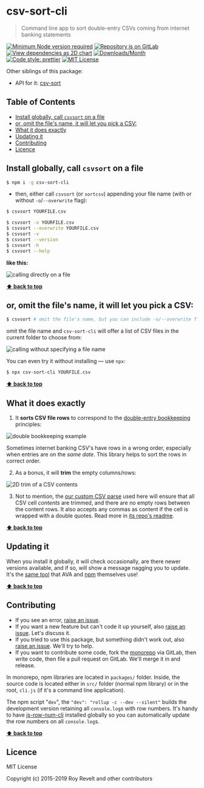 # csv-sort-cli

> Command line app to sort double-entry CSVs coming from internet banking statements

[![Minimum Node version required][node-img]][node-url]
[![Repository is on GitLab][gitlab-img]][gitlab-url]
[![View dependencies as 2D chart][deps2d-img]][deps2d-url]
[![Downloads/Month][downloads-img]][downloads-url]
[![Code style: prettier][prettier-img]][prettier-url]
[![MIT License][license-img]][license-url]

Other siblings of this package:

- API for it: [csv-sort](https://bitbucket.org/codsen/csv-sort)

## Table of Contents

- [Install globally, call `csvsort` on a file](#install-globally-call-csvsort-on-a-file)
- [or, omit the file's name, it will let you pick a CSV:](#or-omit-the-files-name-it-will-let-you-pick-a-csv)
- [What it does exactly](#what-it-does-exactly)
- [Updating it](#updating-it)
- [Contributing](#contributing)
- [Licence](#licence)

## Install globally, call `csvsort` on a file

```bash
$ npm i -g csv-sort-cli
```

- then, either call `csvsort` (or `sortcsv`) appending your file name (with or without `-o`/`--overwrite` flag):

```bash
$ csvsort YOURFILE.csv

$ csvsort -o YOURFILE.csv
$ csvsort --overwrite YOURFILE.csv
$ csvsort -v
$ csvsort --version
$ csvsort -h
$ csvsort --help
```

**like this:**

![calling directly on a file](https://glcdn.githack.com/codsen/codsen/raw/63d7dc7cee9c957d3dc51d14af99b557c081a250/packages/csv-sort-cli/media/example1.gif)

**[⬆ back to top](#)**

## or, omit the file's name, it will let you pick a CSV:

```bash
$ csvsort # omit the file's name, but you can include -o/--overwrite flag
```

omit the file name and `csv-sort-cli` will offer a list of CSV files in the current folder to choose from:

![calling without specifying a file name](https://glcdn.githack.com/codsen/codsen/raw/63d7dc7cee9c957d3dc51d14af99b557c081a250/packages/csv-sort-cli/media/example2.gif)

You can even try it without installing — use `npx`:

```bash
$ npx csv-sort-cli YOURFILE.csv
```

**[⬆ back to top](#)**

## What it does exactly

1.  It **sorts CSV file rows** to correspond to the [double-entry bookkeeping](https://en.wikipedia.org/wiki/Double-entry_bookkeeping_system) principles:

![double bookkeeping example](https://glcdn.githack.com/codsen/codsen/raw/63d7dc7cee9c957d3dc51d14af99b557c081a250/packages/csv-sort/media/img1.png)

Sometimes internet banking CSV's have rows in a wrong order, especially when entries are on the _same date_. This library helps to sort the rows in correct order.

2.  As a bonus, it will **trim** the empty columns/rows:

![2D trim of a CSV contents](https://glcdn.githack.com/codsen/codsen/raw/63d7dc7cee9c957d3dc51d14af99b557c081a250/packages/csv-sort/media/img2.png)

3.  Not to mention, the [our custom CSV parse](https://bitbucket.org/codsen/csv-split-easy) used here will ensure that all CSV cell _contents_ are trimmed, and there are no empty rows between the content rows. It also accepts any commas as content if the cell is wrapped with a double quotes. Read more in [its repo's readme](https://bitbucket.org/codsen/csv-split-easy).

**[⬆ back to top](#)**

## Updating it

When you install it globally, it will check occasionally, are there newer versions available, and if so, will show a message nagging you to update. It's the [same tool](https://www.npmjs.com/package/update-notifier) that AVA and [npm](https://www.npmjs.com/package/npm) themselves use!

**[⬆ back to top](#)**

## Contributing

- If you see an error, [raise an issue](https:/gitlab.com/codsen/codsen/issues/new?title=csv-sort-cli%20package%20-%20put%20title%20here).
- If you want a new feature but can't code it up yourself, also [raise an issue](https:/gitlab.com/codsen/codsen/issues/new?title=csv-sort-cli%20package%20-%20put%20title%20here). Let's discuss it.
- If you tried to use this package, but something didn't work out, also [raise an issue](https:/gitlab.com/codsen/codsen/issues/new?title=csv-sort-cli%20package%20-%20put%20title%20here). We'll try to help.
- If you want to contribute some code, fork the [monorepo](https://gitlab.com/codsen/codsen/) via GitLab, then write code, then file a pull request on GitLab. We'll merge it in and release.

In monorepo, npm libraries are located in `packages/` folder. Inside, the source code is located either in `src/` folder (normal npm library) or in the root, `cli.js` (if it's a command line application).

The npm script "`dev`", the `"dev": "rollup -c --dev --silent"` builds the development version retaining all `console.log`s with row numbers. It's handy to have [js-row-num-cli](https://www.npmjs.com/package/js-row-num-cli) installed globally so you can automatically update the row numbers on all `console.log`s.

**[⬆ back to top](#)**

## Licence

MIT License

Copyright (c) 2015-2019 Roy Revelt and other contributors

[node-img]: https://img.shields.io/node/v/csv-sort-cli.svg?style=flat-square&label=works%20on%20node
[node-url]: https://www.npmjs.com/package/csv-sort-cli
[gitlab-img]: https://img.shields.io/badge/repo-on%20GitLab-brightgreen.svg?style=flat-square
[gitlab-url]: https://gitlab.com/codsen/codsen/tree/master/packages/csv-sort-cli
[deps2d-img]: https://img.shields.io/badge/deps%20in%202D-see_here-08f0fd.svg?style=flat-square
[deps2d-url]: http://npm.anvaka.com/#/view/2d/csv-sort-cli
[downloads-img]: https://img.shields.io/npm/dm/csv-sort-cli.svg?style=flat-square
[downloads-url]: https://npmcharts.com/compare/csv-sort-cli
[prettier-img]: https://img.shields.io/badge/code_style-prettier-ff69b4.svg?style=flat-square
[prettier-url]: https://prettier.io
[license-img]: https://img.shields.io/badge/licence-MIT-51c838.svg?style=flat-square
[license-url]: https://gitlab.com/codsen/codsen/blob/master/LICENSE

